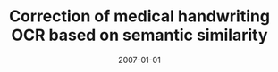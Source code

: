 ---
# Documentation: https://wowchemy.com/docs/managing-content/

title: Correction of medical handwriting OCR based on semantic similarity
subtitle: ''
summary: ''
authors:
- Bartosz H. Broda
- piasecki
tags: []
categories: []
date: '2007-01-01'
lastmod: 2022-10-07T05:10:02Z
featured: false
draft: false

# Featured image
# To use, add an image named `featured.jpg/png` to your page's folder.
# Focal points: Smart, Center, TopLeft, Top, TopRight, Left, Right, BottomLeft, Bottom, BottomRight.
image:
  caption: ''
  focal_point: ''
  preview_only: false

# Projects (optional).
#   Associate this post with one or more of your projects.
#   Simply enter your project's folder or file name without extension.
#   E.g. `projects = ["internal-project"]` references `content/project/deep-learning/index.md`.
#   Otherwise, set `projects = []`.
projects: []
publishDate: '2022-10-07T05:10:01.574972Z'
publication_types:
- '2'
abstract: ''
publication: '*Lecture Notes in Computer Science*'
doi: 10.1007/978-3-540-77226-2_45
---